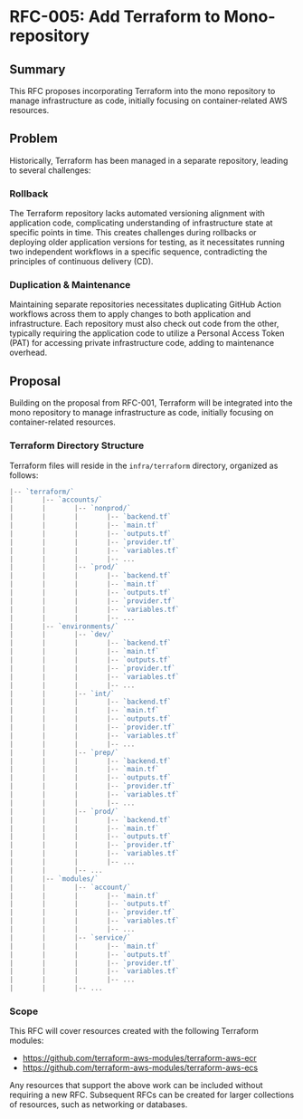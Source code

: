 # RFC-005: Add Terraform to Mono-repository

## Summary

This RFC proposes incorporating Terraform into the mono repository to manage infrastructure as code, initially focusing on container-related AWS resources.

## Problem

Historically, Terraform has been managed in a separate repository, leading to several challenges:

### Rollback

The Terraform repository lacks automated versioning alignment with application code, complicating understanding of infrastructure state at specific points in time. This creates challenges during rollbacks or deploying older application versions for testing, as it necessitates running two independent workflows in a specific sequence, contradicting the principles of continuous delivery (CD).

### Duplication & Maintenance

Maintaining separate repositories necessitates duplicating GitHub Action workflows across them to apply changes to both application and infrastructure. Each repository must also check out code from the other, typically requiring the application code to utilize a Personal Access Token (PAT) for accessing private infrastructure code, adding to maintenance overhead.

## Proposal

Building on the proposal from RFC-001, Terraform will be integrated into the mono repository to manage infrastructure as code, initially focusing on container-related resources.

### Terraform Directory Structure

Terraform files will reside in the `infra/terraform` directory, organized as follows:

```js
|-- `terraform/`
|       |-- `accounts/`
|       |       |-- `nonprod/`
|       |       |       |-- `backend.tf`
|       |       |       |-- `main.tf`
|       |       |       |-- `outputs.tf`
|       |       |       |-- `provider.tf`
|       |       |       |-- `variables.tf`
|       |       |       |-- ...
|       |       |-- `prod/`
|       |       |       |-- `backend.tf`
|       |       |       |-- `main.tf`
|       |       |       |-- `outputs.tf`
|       |       |       |-- `provider.tf`
|       |       |       |-- `variables.tf`
|       |       |       |-- ...
|       |-- `environments/`
|       |       |-- `dev/`
|       |       |       |-- `backend.tf`
|       |       |       |-- `main.tf`
|       |       |       |-- `outputs.tf`
|       |       |       |-- `provider.tf`
|       |       |       |-- `variables.tf`
|       |       |       |-- ...
|       |       |-- `int/`
|       |       |       |-- `backend.tf`
|       |       |       |-- `main.tf`
|       |       |       |-- `outputs.tf`
|       |       |       |-- `provider.tf`
|       |       |       |-- `variables.tf`
|       |       |       |-- ...
|       |       |-- `prep/`
|       |       |       |-- `backend.tf`
|       |       |       |-- `main.tf`
|       |       |       |-- `outputs.tf`
|       |       |       |-- `provider.tf`
|       |       |       |-- `variables.tf`
|       |       |       |-- ...
|       |       |-- `prod/`
|       |       |       |-- `backend.tf`
|       |       |       |-- `main.tf`
|       |       |       |-- `outputs.tf`
|       |       |       |-- `provider.tf`
|       |       |       |-- `variables.tf`
|       |       |       |-- ...
|       |       |-- ...
|       |-- `modules/`
|       |       |-- `account/`
|       |       |       |-- `main.tf`
|       |       |       |-- `outputs.tf`
|       |       |       |-- `provider.tf`
|       |       |       |-- `variables.tf`
|       |       |       |-- ...
|       |       |-- `service/`
|       |       |       |-- `main.tf`
|       |       |       |-- `outputs.tf`
|       |       |       |-- `provider.tf`
|       |       |       |-- `variables.tf`
|       |       |       |-- ...
|       |       |-- ...
```

### Scope

This RFC will cover resources created with the following Terraform modules:

-   https://github.com/terraform-aws-modules/terraform-aws-ecr
-   https://github.com/terraform-aws-modules/terraform-aws-ecs

Any resources that support the above work can be included without requiring a new RFC. Subsequent RFCs can be created for larger collections of resources, such as networking or databases.
